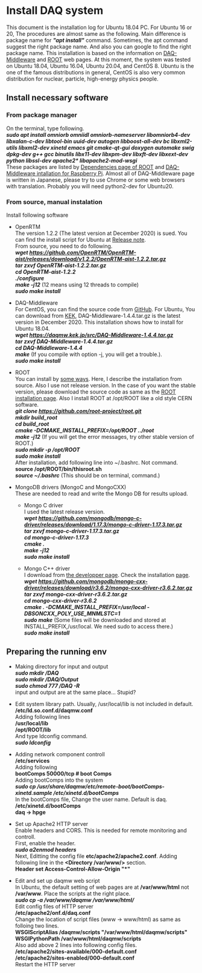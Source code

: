 # Install DAQ system

This document is the installation log for Ubuntu 18.04 PC.  For Ubuntu 16 or 20, The procedures are almost same as the following.  Main difference is package name for ***"apt install"*** command.  Sometimes, the apt command suggest the right package name.  And also you can google to find the right package name.  This installation is based on the information on [DAQ-Middleware](https://daqmw.kek.jp/) and [ROOT](https://root.cern.ch/) web pages.
At this moment, the system was tested on Ubuntu 18.04, Ubuntu 16.04, Ubuntu 20.04, and CentOS 8.  Ubuntu is the one of the famous distributions in general, CentOS is also very common distribution for nuclear, particle, high-energy physics people.

## Install necessary software
### From package manager
On the terminal, type following.  
***sudo apt install omniorb omniidl omniorb-nameserver libomniorb4-dev libxalan-c-dev libtool-bin uuid-dev autogen libboost-all-dev bc libxml2-utils libxml2-dev xinetd emacs git cmake-qt-gui doxygen automake swig dpkg-dev g++ gcc binutils libx11-dev libxpm-dev libxft-dev libxext-dev python libssl-dev apache2\* libapache2-mod-wsgi***  
These packages are listed by [Dependencies page of ROOT](https://root.cern/install/dependencies/) and [DAQ-Middleware intallation for Raspberry Pi](https://daqmw.kek.jp/raspberrypi/DAQ-MWonRasp4b-rep.txt).  Almost all of DAQ-Middleware page is written in Japanese, please try to use Chrome or some web browsers with translation. Probably you will need python2-dev for Ubuntu20.   

### From source, manual instalation
Install following software
* OpenRTM  
The version 1.2.2 (The latest version at December 2020) is sued.  You can find the install script for Ubuntu at [Release note](https://www.openrtm.org/openrtm/en/download/openrtm-aist-cpp/openrtm-aist-cpp_1_2_2_release).  
From source, you need to do following.  
***wget https://github.com/OpenRTM/OpenRTM-aist/releases/download/v1.2.2/OpenRTM-aist-1.2.2.tar.gz***  
***tar zxvf OpenRTM-aist-1.2.2.tar.gz***  
***cd OpenRTM-aist-1.2.2***  
***./configure***  
***make -j12*** (12 means using 12 threads to compile)  
***sudo make install***

* DAQ-Middleware  
For CentOS, you can find the source code from [GitHub](https://github.com/h-sendai/DAQ-Middleware-CentOS8).  For Ubuntu, You can download from [KEK](https://daqmw.kek.jp/src/), DAQ-Middleware-1.4.4.tar.gz is the latest version in December 2020.  This installation shows how to install for Ubuntu 18.04.  
***wget https://daqmw.kek.jp/src/DAQ-Middleware-1.4.4.tar.gz***  
***tar zxvf DAQ-Middleware-1.4.4.tar.gz***  
***cd DAQ-Middleware-1.4.4***  
***make*** (If you compile with option -j, you will get a trouble.).  
***sudo make install***  

* ROOT  
You can install by [some ways](https://root.cern/install/).  Here, I describe the installation from source.  Also I use not release version.  In the case of you want the stable version, please download the source code as same as the [ROOT installation page](https://root.cern/install/build_from_source/).  Also I install ROOT at /opt/ROOT like a old style CERN software.  
***git clone https://github.com/root-project/root.git***  
***mkdir build_root***  
***cd build_root***  
***cmake -DCMAKE_INSTALL_PREFIX=/opt/ROOT ../root***  
***make -j12*** (If you will get the error messages, try other stable version of ROOT.)  
***sudo mkdir -p /opt/ROOT***  
***sudo make install***  
After installation, add following line into ~/.bashrc.  Not command.  
**source /opt/ROOT/bin/thisroot.sh**  
***source ~/.bashrc*** (This should be on terminal, command.)  

* MongoDB drivers (MongoC and MongoCXX)  
These are needed to read and write the Mongo DB for results upload.  
  * Mongo C driver  
  I used the latest release version.  
  ***wget https://github.com/mongodb/mongo-c-driver/releases/download/1.17.3/mongo-c-driver-1.17.3.tar.gz***  
  ***tar zxvf mongo-c-driver-1.17.3.tar.gz***  
  ***cd mongo-c-driver-1.17.3***  
  ***cmake .***  
  ***make -j12***  
  ***sudo make install***  
  
  * Mongo C++ driver  
  I download from [the developper page](https://github.com/mongodb/mongo-cxx-driver/releases).  Check the installation [page](http://mongocxx.org/mongocxx-v3/installation/linux/).  
  ***wget https://github.com/mongodb/mongo-cxx-driver/releases/download/r3.6.2/mongo-cxx-driver-r3.6.2.tar.gz***  
  ***tar zxvf mongo-cxx-driver-r3.6.2.tar.gz***  
  ***cd mongo-cxx-driver-r3.6.2***  
  ***cmake . -DCMAKE_INSTALL_PREFIX=/usr/local -DBSONCXX_POLY_USE_MNMLSTC=1***  
  ***sudo make*** (Some files will be downloaded and stored at INSTALL_PREFIX,/usr/local.  We need sudo to access there.)  
  ***sudo make install***  
  
## Preparing the running env  
* Making directory for input and output  
***sudo mkdir /DAQ***  
***sudo mkdir /DAQ/Output***  
***sudo chmod 777 /DAQ -R***  
input and output are at the same place...  Stupid?  

* Edit system library path.  Usually, /usr/local/lib is not included in default.   
**/etc/ld.so.conf.d/daqmw.conf**  
Adding following lines  
**/usr/local/lib**  
**/opt/ROOT/lib**  
And type ldconfig command.  
***sudo ldconfig***  

* Adding network component controll  
**/etc/services**  
Adding following  
**bootComps       50000/tcp                       # boot Comps**  
Adding bootComps into the system  
***sudo cp /usr/share/daqmw/etc/remote-boot/bootComps-xinetd.sample /etc/xinetd.d/bootComps***  
In the bootComps file, Change the user name.  Default is daq.  
**/etc/xinetd.d/bootComps**  
**daq -> hpge**  

* Set up Apache2 HTTP server  
Enable headers and CORS. This is needed for remote monitoring and controll.  
First, enable the header.  
***sudo a2enmod headers***  
Next, Editting the config file **etc/apache2/apache2.conf**.  Adding following line in the **<Directory /var/www/>** section.  
**Header set Access-Control-Allow-Origin "*"**  

* Edit and set up daqmw web script  
In Ubuntu, the default setting of web pages are at **/var/www/html** not **/var/www**.  Place the scripts at the right place.  
***sudo cp -a /var/www/daqmw /var/www/html/***  
Edit config files of HTTP server  
**/etc/apache2/onf.d/daq.conf**  
Change the location of script files (www -> www/html) as same as folloing two lines.   
**WSGIScriptAlias /daqmw/scripts "/var/www/html/daqmw/scripts"  
WSGIPythonPath  /var/www/html/daqmw/scripts**  
Also add above 2 lines into following config files.  
**/etc/apache2/sites-available/000-default.conf  
/etc/apache2/sites-enabled/000-default.conf**  
Restart the HTTP server  
